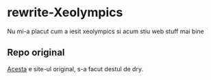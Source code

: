 # rewrite-Xeolympics
Nu mi-a placut cum a iesit xeolympics si acum stiu web stuff mai bine

## Repo original
[Acesta](https://github.com/Xeo-Alba-Iulia/Hackathon) e site-ul original, s-a facut destul de dry.
